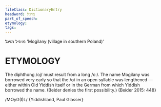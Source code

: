 ```yaml
---
fileClass: DictionaryEntry
headword: מויגיל
part_of_speech: 
etymology: 
tags: 
---
```

מויגיל
מויגל
'Mogilany (village in southern Poland)'

ETYMOLOGY
===========
The diphthong /oj/ must result from a long /oː/. The name Mogilany was borrowed very early so that the /o/ in an open syllable was lengthened — either within Old Yiddish itself or in the German from which Yiddish borrowed the name. (Beider denies the first possibility.)
{Beider 2015: 448}

/MOyG(I)L/ {Yiddishland, Paul Glasser}